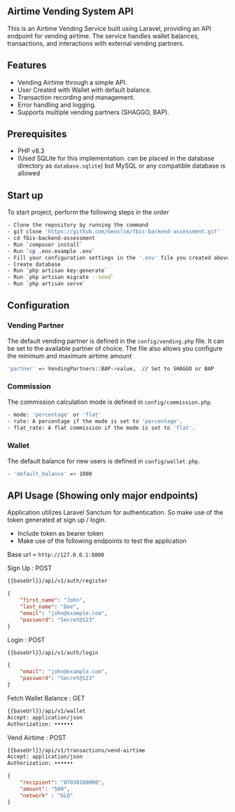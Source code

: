 
## Airtime Vending System API
This is an Airtime Vending Service built using Laravel, providing an API endpoint for vending airtime. The service handles wallet balances, transactions, and interactions with external vending partners.

## Features

- Vending Airtime through a simple API.
- User Created with Wallet with default balance.
- Transaction recording and management.
- Error handling and logging.
- Supports multiple vending partners (SHAGGO, BAP).

## Prerequisites

- PHP v8.3
- (Used SQLite for this implementation. can be placed in the database directory as `database.sqlite`) but MySQL or any compatible database is allowed

## Start up

To start project, perform the following steps in the order
```bash
- Clone the repository by running the command
- git clone 'https://github.com/Geoslim/fbis-backend-assessment.git'
- cd fbis-backend-assessment
- Run `composer install`
- Run `cp .env.example .env`
- Fill your configuration settings in the '.env' file you created above
- Create database
- Run `php artisan key:generate`
- Run `php artisan migrate --seed`
- Run `php artisan serve`
```

## Configuration
### Vending Partner
The default vending partner is defined in the ```config/vending.php``` file. It can be set to the 
available partner of choice. The file also allows you configure the minimum and maximum airtime amount
```bash
'partner' => VendingPartners::BAP->value,  // Set to SHAGGO or BAP
```

### Commission
The commission calculation mode is defined in ```config/commission.php```.
```bash
- mode: 'percentage' or 'flat'
- rate: A percentage if the mode is set to 'percentage'.
- flat_rate: A flat commission if the mode is set to 'flat'.
```

### Wallet
The default balance for new users is defined in ```config/wallet.php```.
```bash
- 'default_balance' => 1000
```

## API Usage (Showing only major endpoints)
Application utilizes Laravel Sanctum for authentication. So make use of the token generated at sign up / login.
- Include token as bearer token
- Make use of the following endpoints to test the application

Base url = ```http://127.0.0.1:8000```

Sign Up : POST
```bash
{{baseUrl}}/api/v1/auth/register
````
```json
{
    "first_name": "John",
    "last_name": "Doe",
    "email": "john@example.com",
    "password": "Secret@123"
}
```

Login : POST
```bash
{{baseUrl}}/api/v1/auth/login
````
```json
{
    "email": "john@example.com",
    "password": "Secret@123"
}
```

Fetch Wallet Balance : GET
```bash
{{baseUrl}}/api/v1/wallet
Accept: application/json
Authorization: ••••••
```

Vend Airtime : POST
```bash
{{baseUrl}}/api/v1/transactions/vend-airtime
Accept: application/json
Authorization: ••••••
````
```json
{
    "recipient": "07030100000",
    "amount": "500",
    "network" : "GLO"
}
```
